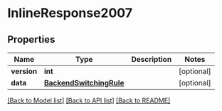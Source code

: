 # InlineResponse2007

## Properties
Name | Type | Description | Notes
------------ | ------------- | ------------- | -------------
**version** | **int** |  | [optional] 
**data** | [**BackendSwitchingRule**](BackendSwitchingRule.md) |  | [optional] 

[[Back to Model list]](../README.md#documentation-for-models) [[Back to API list]](../README.md#documentation-for-api-endpoints) [[Back to README]](../README.md)

